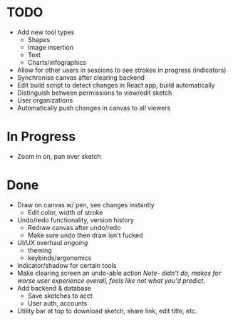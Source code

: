 # TODO
- Add new tool types
    - Shapes
    - Image insertion
    - Text
    - Charts/infographics
- Allow for other users in sessions to see strokes in progress (indicators)
- Synchronise canvas after clearing backend
- Edit build script to detect changes in React app, build automatically
- Distinguish between permissions to view/edit sketch
- User organizations
- Automatically push changes in canvas to all viewers

# In Progress
- Zoom in on, pan over sketch
    
# Done
- Draw on canvas w/ pen, see changes instantly
    - Edit color, width of stroke
- Undo/redo functionality, version history
    - Redraw canvas after undo/redo
    - Make sure undo then draw isn't fucked
- UI/UX overhaul *ongoing*
    - theming
    - keybinds/ergonomics
- Indicator/shadow for certain tools
- Make clearing screen an undo-able action *Note- didn't do, makes for worse
  user experience overall, feels like not what you'd predict.*
- Add backend & database
    - Save sketches to acct
    - User auth, accounts
- Utility bar at top to download sketch, share link, edit title, etc.
